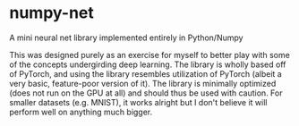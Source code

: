 # numpy-net
A mini neural net library implemented entirely in Python/Numpy

This was designed purely as an exercise for myself to better play with some of the concepts undergirding deep learning. The library is wholly based off of PyTorch, and using the library resembles utilization of PyTorch (albeit a very basic, feature-poor version of it). The library is minimally optimized (does not run on the GPU at all) and should thus be used with caution. For smaller datasets (e.g. MNIST), it works alright but I don't believe it will perform well on anything much bigger.
